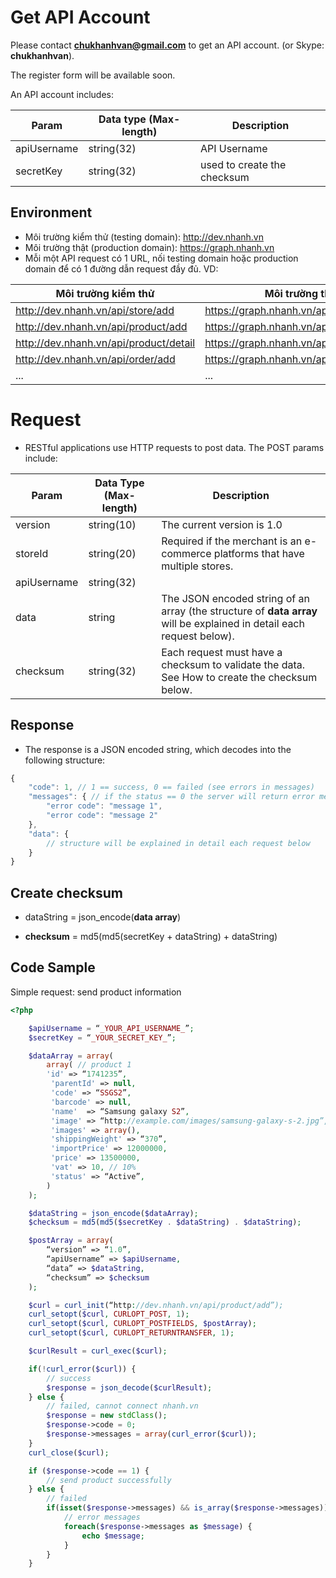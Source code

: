 # Get API Account

Please contact **chukhanhvan@gmail.com** to get an API account.
    (or Skype: **chukhanhvan**).

The register form will be available soon.

An API account includes:

Param | Data type (Max-length) | Description
------| -----------------------|------------
apiUsername | string(32) | API Username
secretKey | string(32) | used to create the checksum

## Environment
- Môi trường kiểm thử (testing domain): http://dev.nhanh.vn
- Môi trường thật (production domain): https://graph.nhanh.vn
- Mỗi một API request có 1 URL, nối testing domain hoặc production domain để có 1 đường dẫn request đầy đủ. VD:
 
Môi trường kiểm thử | Môi trường thật
---- | ------------
http://dev.nhanh.vn/api/store/add|https://graph.nhanh.vn/api/store/add
http://dev.nhanh.vn/api/product/add|https://graph.nhanh.vn/api/product/add
http://dev.nhanh.vn/api/product/detail | https://graph.nhanh.vn/api/product/detail
http://dev.nhanh.vn/api/order/add|https://graph.nhanh.vn/api/order/add
... | ...

# Request
- RESTful applications use HTTP requests to post data. The POST params include:

Param | Data Type (Max-length) | Description
-------- | ----------- | ---------
version | string(10) | The current version is 1.0
storeId | string(20) | Required if the merchant is an e-commerce platforms that have multiple stores.
apiUsername | string(32) | <p></p>
data | string | The JSON encoded string of an array (the structure of **data array** will be explained in detail each request below).
checksum | string(32) | Each request must have a checksum to validate the data. See How to create the checksum below.

## Response
- The response is a JSON encoded string, which decodes into the following structure:
```js
{
	"code": 1, // 1 == success, 0 == failed (see errors in messages)
	"messages": { // if the status == 0 the server will return error messages
		"error code": "message 1",
		"error code": "message 2"
	},
	"data": {
		// structure will be explained in detail each request below
	}
}
```

## Create checksum
- dataString  = json_encode(**data array**)

- **checksum** = md5(md5(secretKey + dataString) + dataString)
 
## Code Sample
Simple request: send product information
```php
<?php

	$apiUsername = “_YOUR_API_USERNAME_”;
	$secretKey = “_YOUR_SECRET_KEY_”;

	$dataArray = array(
		array( // product 1
		'id' => “1741235”,
   		 'parentId' => null,
   		 'code' => “SSGS2”,
   		 'barcode' => null,
   		 'name'  => “Samsung galaxy S2”,
   		 'image' => “http://example.com/images/samsung-galaxy-s-2.jpg”,
   		 'images' => array(),
   		 'shippingWeight' => “370”,
   		 'importPrice' => 12000000,
   		 'price' => 13500000,
   		 'vat' => 10, // 10%
   		 'status' => “Active”,
		)
	);

	$dataString = json_encode($dataArray);
	$checksum = md5(md5($secretKey . $dataString) . $dataString);

	$postArray = array(
		“version” => “1.0”,
		“apiUsername” => $apiUsername,
		“data” => $dataString,
		“checksum” => $checksum
	);

	$curl = curl_init(“http://dev.nhanh.vn/api/product/add”);
	curl_setopt($curl, CURLOPT_POST, 1);
	curl_setopt($curl, CURLOPT_POSTFIELDS, $postArray);
	curl_setopt($curl, CURLOPT_RETURNTRANSFER, 1);

	$curlResult = curl_exec($curl);

	if(!curl_error($curl)) {
		// success
		$response = json_decode($curlResult);
	} else {
		// failed, cannot connect nhanh.vn
		$response = new stdClass();
		$response->code = 0;
		$response->messages = array(curl_error($curl));
	}
	curl_close($curl);

	if ($response->code == 1) {
		// send product successfully
	} else {
		// failed
		if(isset($response->messages) && is_array($response->messages)) {
			// error messages
			foreach($response->messages as $message) {
				echo $message;
			}
		}
	}

```